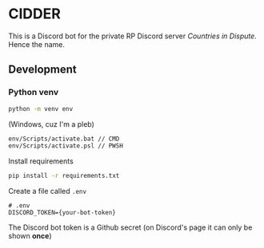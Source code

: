 # CIDDER

This is a Discord bot for the private RP Discord server _Countries in Dispute_. Hence the name.

## Development

### Python venv

```bash
python -m venv env
```

(Windows, cuz I'm a pleb)

```bash
env/Scripts/activate.bat // CMD
env/Scripts/activate.psl // PWSH
```

Install requirements

```bash
pip install -r requirements.txt
```

Create a file called `.env`

```text
# .env
DISCORD_TOKEN={your-bot-token}
```

The Discord bot token is a Github secret (on Discord's page it can only be shown **once**)
